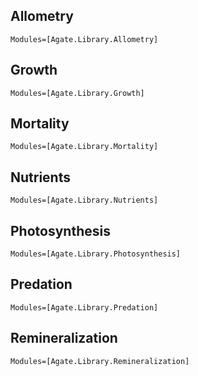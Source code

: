 ## Allometry

```@autodocs
Modules=[Agate.Library.Allometry]
```

## Growth

```@autodocs
Modules=[Agate.Library.Growth]
```

## Mortality

```@autodocs
Modules=[Agate.Library.Mortality]
```

## Nutrients

```@autodocs
Modules=[Agate.Library.Nutrients]
```

## Photosynthesis

```@autodocs
Modules=[Agate.Library.Photosynthesis]
```

## Predation

```@autodocs
Modules=[Agate.Library.Predation]
```

## Remineralization

```@autodocs
Modules=[Agate.Library.Remineralization]
```
